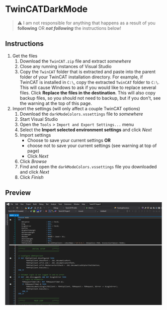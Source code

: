 # TwinCATDarkMode

> :warning: I am not responsible for anything that happens as a result of you **following** OR ***not following*** the instructions below!

## Instructions

1. Get the files
    1. Download the ``TwinCAT.zip`` file and extract *somewhere*
    1. Close any running instances of Visual Studio
    1. Copy the ``TwinCAT`` folder that is extracted and paste into the parent folder of your TwinCAT installation directory. For example, if TwinCAT is installed in ``C:\``, copy the extracted ``TwinCAT`` folder to ``C:\``.  This will cause Windows to ask if you would like to replace several files. Click **Replace the files in the destination**. This will also copy backup files, so you should not need to backup, but if you don't, see the warning at the top of this page.
1. Import the settings (will only affect a couple TwinCAT options)
    1. Download the ``darkModeColors.vssettings`` file to *somewhere*
    1. Start Visual Studio
    1. Open the ``Tools`` > ``Import and Export Settings...`` menu
    1. Select the **Import selected environment settings** and click *Next*
    1. Import settings 
        - Choose to save your current settings **OR**
        -   choose not to save your current settings (see warning at top of page)
        - Click *Next*
    1. Click *Browse*
    1. Find and open the ``darkModeColors.vssettings`` file you downloaded and click *Next*
    1. Click *Finish*


## Preview
![preview](preview.png)
